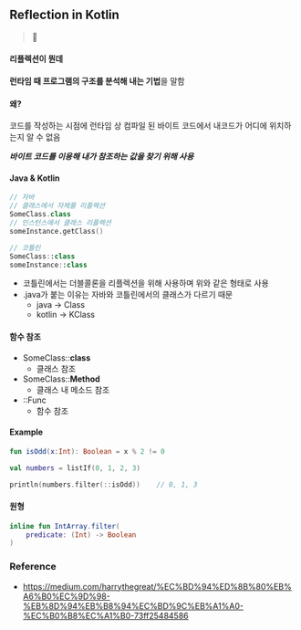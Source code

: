 ## Reflection in Kotlin

> :fu:

#### 리플렉션이 뭔데

**런타임 때 프로그램의 구조를 분석해 내는 기법**을 말함

#### 왜?

코드를 작성하는 시점에 런타임 상 컴파일 된 바이트 코드에서 내코드가 어디에 위치하는지 알 수 없음

***바이트 코드를 이용해 내가 참조하는 값을 찾기 위해 사용***

#### Java & Kotlin

```kotlin
// 자바
// 클래스에서 자체를 리플렉션
SomeClass.class
// 인스턴스에서 클래스 리플렉션 
someInstance.getClass()

// 코틀린
SomeClass::class
someInstance::class
```

* 코틀린에서는 더블콜론을 리플렉션을 위해 사용하며 위와 같은 형태로 사용
* .java가 붙는 이유는 자바와 코틀린에서의 클래스가 다르기 때문
  * java -> Class
  * kotlin -> KClass



#### 함수 참조

* SomeClass::**class**
  * 클래스 참조
* SomeClass::**Method**
  * 클래스 내 메소드 참조
* ::Func
  * 함수 참조



#### Example

```kotlin
fun isOdd(x:Int): Boolean = x % 2 != 0

val numbers = listIf(0, 1, 2, 3)

println(numbers.filter(::isOdd))	// 0, 1, 3
```



#### 원형

```kotlin
inline fun IntArray.filter(
    predicate: (Int) -> Boolean
)
```



### Reference

* https://medium.com/harrythegreat/%EC%BD%94%ED%8B%80%EB%A6%B0%EC%9D%98-%EB%8D%94%EB%B8%94%EC%BD%9C%EB%A1%A0-%EC%B0%B8%EC%A1%B0-73ff25484586